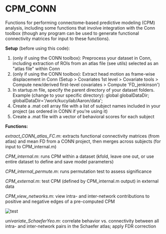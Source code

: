 # CPM_CONN
Functions for performing connectome-based predictive modeling (CPM) analysis, including some functions that involve integration with the Conn toolbox (though any program can be used to generate functional connectivity matrices for input to these functions).

**Setup** (before using this code):

1. (only if using the CONN toolbox): Preprocess your dataset in Conn, including extraction of ROIs from an atlas file (see utils) selected as an "atlas file" within Conn
2. (only if using the CONN toolbox): Extract head motion as frame-wise displacement in Conn (Setup > Covariates 1st level > Covariate tools > Compute new/derived first-level covariates > Compute 'FD_jenkinson')
3. In startup.m file, specify the parent directory of your dataset folders. Example (change to your specific directory):
   global globalDataDir;
   globalDataDir='/work/kucyilab/Aaron/data';
4. Create a .mat cell array file with a list of subject names included in your project (as ordered in CONN if you're using it)
5. Create a .mat file with a vector of behavioral scores for each subject
   
**Functions:**

*extract_CONN_atlas_FC.m*: extracts functional connectivity matrices (from atlas) and mean FD from a CONN project, then merges across subjects (for input to CPM_internal.m)

*CPM_internal.m*: runs CPM within a dataset (kfold, leave one out, or use entire dataset to define and save model parameters)

*CPM_internal_permute.m*: runs permutation test to assess significance

*CPM_external.m*: test CPM (defined by CPM_internal.m output) in external data

*CPM_view_networks.m*: view intra- and inter-network contributions to positive and negative edges of a pre-computed CPM 

![test](https://github.com/swglab/CPM_CONN/blob/master/images/eg_feature_contributions.png)

*univariate_SchaeferYeo.m*: correlate behavior vs. connectivity between all intra- and inter-network pairs in the Schaefer atlas; apply FDR correction
